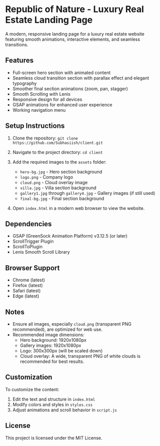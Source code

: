 # Republic of Nature - Luxury Real Estate Landing Page

A modern, responsive landing page for a luxury real estate website featuring smooth animations, interactive elements, and seamless transitions.

## Features

- Full-screen hero section with animated content
- Seamless cloud transition section with parallax effect and elegant typography
- Smoother final section animations (zoom, pan, stagger)
- Smooth Scrolling with Lenis
- Responsive design for all devices
- GSAP animations for enhanced user experience
- Working navigation menu

## Setup Instructions

1. Clone the repository: `git clone https://github.com/Subhasiish/client.git`
2. Navigate to the project directory: `cd client`
3. Add the required images to the `assets` folder:
   - `hero-bg.jpg` - Hero section background
   - `logo.png` - Company logo
   - `cloud.png` - Cloud overlay image
   - `villa.jpg` - Villa section background
   - `gallery1.jpg` through `gallery4.jpg` - Gallery images (if still used)
   - `final-bg.jpg` - Final section background

4. Open `index.html` in a modern web browser to view the website.

## Dependencies

- GSAP (GreenSock Animation Platform) v3.12.5 (or later)
- ScrollTrigger Plugin
- ScrollToPlugin
- Lenis Smooth Scroll Library

## Browser Support

- Chrome (latest)
- Firefox (latest)
- Safari (latest)
- Edge (latest)

## Notes

- Ensure all images, especially `cloud.png` (transparent PNG recommended), are optimized for web use.
- Recommended image dimensions:
  - Hero background: 1920x1080px
  - Gallery images: 1920x1080px
  - Logo: 300x300px (will be scaled down)
  - Cloud overlay: A wide, transparent PNG of white clouds is recommended for best results.

## Customization

To customize the content:
1. Edit the text and structure in `index.html`
2. Modify colors and styles in `styles.css`
3. Adjust animations and scroll behavior in `script.js`

## License

This project is licensed under the MIT License. 